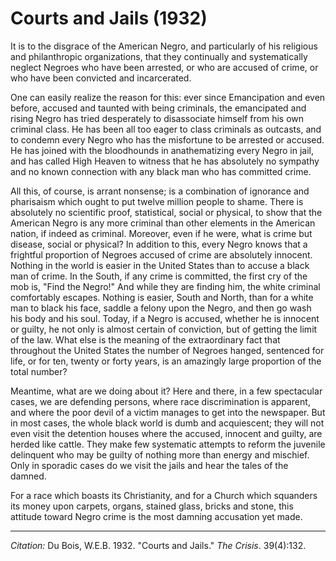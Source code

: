<!--
title:   Courts and Jails
author:  Du Bois, W.E.B.
journal: The Crisis
year:    1932
volume:  39
issue:   4
pages:   132
-->
# Courts and Jails (1932)

It is to the disgrace of the American Negro, and particularly of his religious and philanthropic organizations, that they continually and systematically neglect Negroes who have been arrested, or who are accused of crime, or who have been convicted and incarcerated.

One can easily realize the reason for this: ever since Emancipation and even before, accused and taunted with being criminals, the emancipated and rising Negro has tried desperately to disassociate himself from his own criminal class. He has been all too eager to class criminals as outcasts, and to condemn every Negro who has the misfortune to be arrested or accused. He has joined with the bloodhounds in anathematizing every Negro in jail, and has called High Heaven to witness that he has absolutely no sympathy and no known connection with any black man who has committed crime.

All this, of course, is arrant nonsense; is a combination of ignorance and pharisaism which ought to put twelve million people to shame. There is absolutely no scientific proof, statistical, social or physical, to show that the American Negro is any more criminal than other elements in the American nation, if indeed as criminal. Moreover, even if he were, what is crime but disease, social or physical? In addition to this, every Negro knows that a frightful proportion of Negroes accused of crime are absolutely innocent. Nothing in the world is easier in the United States than to accuse a black man of crime. In the South, if any crime is committed, the first cry of the mob is, "Find the Negro!" And while they are finding him, the white criminal comfortably escapes. Nothing is easier, South and North, than for a white man to black his face, saddle a felony upon the Negro, and then go wash his body and his soul. Today, if a Negro is accused, whether he is innocent or guilty, he not only is almost certain of conviction, but of getting the limit of the law. What else is the meaning of the extraordinary fact that throughout the United States the number of Negroes hanged, sentenced for life, or for ten, twenty or forty years, is an amazingly large proportion of the total number?

Meantime, what are we doing about it? Here and there, in a few spectacular cases, we are defending persons, where race discrimination is apparent, and where the poor devil of a victim manages to get into the newspaper. But in most cases, the whole black world is dumb and acquiescent; they will not even visit the detention houses where the accused, innocent and guilty, are herded like cattle. They make few systematic attempts to reform the juvenile delinquent who may be guilty of nothing more than energy and mischief. Only in sporadic cases do we visit the jails and hear the tales of the damned.

For a race which boasts its Christianity, and for a Church which squanders its money upon carpets, organs, stained glass, bricks and stone, this attitude toward Negro crime is the most damning accusation yet made.

_________________
*Citation:* Du Bois, W.E.B. 1932. "Courts and Jails." *The Crisis*. 39(4):132.